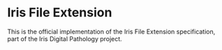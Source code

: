 # Iris File Extension

This is the official implementation of the Iris File Extension specification, part of the Iris Digital Pathology project.
